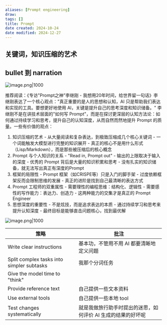 ```yaml
---
aliases: [Prompt engineering]
draw: 
tags: []
title: Prompt
date created: 2024-10-24
date modified: 2024-12-27
---
```


## 关键词，知识压缩的艺术

## bullet 到 narration

![image.png|1000](https://imagehosting4picgo.oss-cn-beijing.aliyuncs.com/imagehosting/fix-dir%2Fpicgo%2Fpicgo-clipboard-images%2F2024%2F11%2F22%2F11-22-57-e4d3db2daca9ec432e3cc527dd87f8ea-202411221122745-7cdcee.png)

推荐阅读：《专访"Prompt之神"李继刚 - 我想用20年时间，给世界留一句话》李继刚表达了一个核心观点："真正重要的是人的思想和认知，AI 只是帮助我们表达和实现的工具。要想更好地使用 AI，关键是提升自己的思考深度和知识储备。" 李继刚不是在讲技术层面的"如何写 Prompt"，而是在探讨更深层的认知方法论：如何通过持续学习和思考，提升自己的认知深度，从而自然而然地提升 Prompt 的质量。一些有价值的观点：

1. 知识压缩的艺术 - 从大量阅读和复杂表达，到极致压缩成几个核心关键词 - 一个词能触发大模型进行完整的知识展开 - 真正的核心不是用什么形式（Lisp/Markdown），而是那些被压缩后的核心概念
2. Prompt 与个人知识的关系 - "Read in, Prompt out" - 输出的上限取决于输入的深度 - 优秀的 Prompt 背后是大量的知识积累和思考 - 没有扎实的知识储备，就无法写出真正有深度的Prompt
3. 框架的局限性 - Prompt 框架（如CRISPE等）只是入门的脚手架 - 过度依赖框架反而会限制思维的发展 - 真正的进阶是找到自己最清晰的表达方式
4. Prompt 工程师的双重属性 - 需要理性的编程思维：结构化、逻辑性 - 需要感性的写作能力：表达力、创造力 - 这两种能力的交集才是真正的 Prompt Engineer
5. 思想深度的重要性 - 不是炫技，而是追求表达的本质 - 通过持续学习和思考来提升认知深度 - 最终目标是能够直击问题核心，找到最优解

![image.png|1000](https://imagehosting4picgo.oss-cn-beijing.aliyuncs.com/imagehosting/fix-dir%2Fpicgo%2Fpicgo-clipboard-images%2F2024%2F11%2F17%2F18-34-05-cb09c861f3f0fe1375c349f035135780-202411171834707-25fffa.png)

| 策略                                        | 批注                               |
| ----------------------------------------- | -------------------------------- |
| Write clear instructions                  | 基本功，不管用不用 AI 都要清晰地定义问题           |
| Split complex tasks into simpler subtasks | 我那个分词任务                          |
| Give the model time to "think"            |                                  |
| Provide reference text                    | 自己提供一些文本资料                       |
| Use external tools                        | 自己提供一些本地 tool                    |
| Test changes systematically               | 就是我做旅行助手时提出的迷思，如何评价 AI 生成的结果的好坏呢 |
